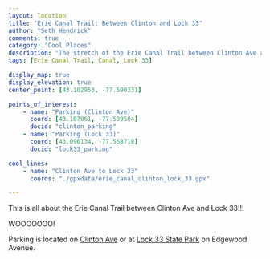 ```yaml
--- 
layout: location
title: "Erie Canal Trail: Between Clinton and Lock 33"
author: "Seth Hendrick"
comments: true
category: "Cool Places"
description: "The stretch of the Erie Canal Trail between Clinton Ave and Lock 33"
tags: [Erie Canal Trail, Canal, Lock 33]

display_map: true
display_elevation: true
center_point: [43.102953, -77.590331]

points_of_interest:
    - name: "Parking (Clinton Ave)"
      coord: [43.107061, -77.599504]
      docid: "clinton_parking"
    - name: "Parking (Lock 33)"
      coord: [43.096134, -77.568718]
      docid: "lock33_parking"

cool_lines:
    - name: "Clinton Ave to Lock 33"
      coords: "./gpxdata/erie_canal_clinton_lock_33.gpx"

---
```


This is all about the Erie Canal Trail between Clinton Ave and Lock 33!!!

WOOOOOOO!

Parking is located on <a href="#" id="clinton_parking">Clinton Ave</a> or at <a href="#" id="lock33_parking"/>Lock 33 State Park</a> on Edgewood Avenue.
